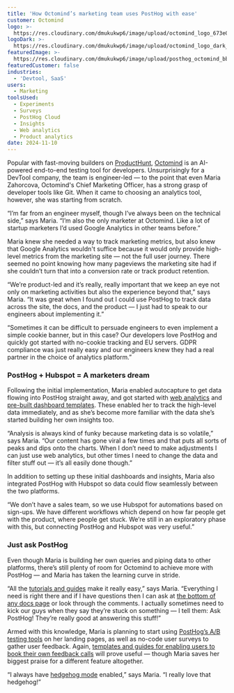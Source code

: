 ```yaml
---
title: 'How Octomind’s marketing team uses PostHog with ease'
customer: Octomind
logo: >-
  https://res.cloudinary.com/dmukukwp6/image/upload/octomind_logo_673e0ed777.png
logoDark: >-
  https://res.cloudinary.com/dmukukwp6/image/upload/octomind_logo_dark_a89deeee90.png
featuredImage: >-
  https://res.cloudinary.com/dmukukwp6/image/upload/posthog_octomind_bb047603a6.jpg
featuredCustomer: false
industries:
  - 'Devtool, SaaS'
users:
  - Marketing
toolsUsed:
  - Experiments
  - Surveys
  - PostHog Cloud
  - Insights
  - Web analytics
  - Product analytics
date: 2024-11-10
---
```


Popular with fast-moving builders on [ProductHunt](https://www.producthunt.com/products/octomind), [Octomind](https://www.octomind.dev/) is an AI-powered end-to-end testing tool for developers. Unsurprisingly for a DevTool company, the team is engineer-led — to the point that even Maria Zahorcova, Octomind's Chief Marketing Officer, has a strong grasp of developer tools like Git. When it came to choosing an analytics tool, however, she was starting from scratch.

“I’m far from an engineer myself, though I’ve always been on the technical side,” says Maria. “I’m also the only marketer at Octomind. Like a lot of startup marketers I’d used Google Analytics in other teams before.”

Maria knew she needed a way to track marketing metrics, but also knew that Google Analytics wouldn't suffice because it would only provide high-level metrics from the marketing site — not the full user journey. There seemed no point knowing how many pageviews the marketing site had if she couldn’t turn that into a conversion rate or track product retention.

“We’re product-led and it’s really, really important that we keep an eye not only on marketing activities but also the experience beyond that,” says Maria. “It was great when I found out I could use PostHog to track data across the site, the docs, and the product — I just had to speak to our engineers about implementing it.”

“Sometimes it can be difficult to persuade engineers to even implement a simple cookie banner, but in this case? Our developers love PostHog and quickly got started with no-cookie tracking and EU servers. GDPR compliance was just really easy and our engineers knew they had a real partner in the choice of analytics platform.”

### PostHog + Hubspot = A marketers dream
Following the initial implementation, Maria enabled autocapture to get data flowing into PostHog straight away, and got started with [web analytics](/web-analytics) and [pre-built dashboard templates](/templates). These enabled her to track the high-level data immediately, and as she’s become more familiar with the data she’s started building her own insights too. 

<BorderWrapper>
<Quote
    imageSource="/images/customers/maria_octomind.jpg"
    size="md"
    name="Maria Zahorcova"
    title="Chief Marketing Officer, Octomind"
    quote={`“PostHog helped us understand our users and that we have a lot more global impact than we thought. We have a lot more users in the US than we expected, for example. This is something every marketer needs to understand: who are your users and where are they coming from?”`}
/>
</BorderWrapper>

“Analysis is always kind of funky because marketing data is so volatile,” says Maria. “Our content has gone viral a few times and that puts all sorts of peaks and dips onto the charts. When I don’t need to make adjustments I can just use web analytics, but other times I need to change the data and filter stuff out — it’s all easily done though.”

In addition to setting up these initial dashboards and insights, Maria also integrated PostHog with Hubspot so data could flow seamlessly between the two platforms.  

“We don’t have a sales team, so we use Hubspot for automations based on sign-ups. We have different workflows which depend on how far people get with the product, where people get stuck. We’re still in an exploratory phase with this, but connecting PostHog and Hubspot was very useful.”

### Just ask PostHog
Even though Maria is building her own queries and piping data to other platforms, there’s still plenty of room for Octomind to achieve more with PostHog — and Maria has taken the learning curve in stride. 

<BorderWrapper>
<Quote
    imageSource="/images/customers/maria_octomind.jpg"
    size="md"
    name="Maria Zahorcova"
    title="Chief Marketing Officer, Octomind"
    quote={`“We're trying to experiment and find who the best audience is for us. To do that, we need to know who is using the platform, how they're behaving”`}
/>
</BorderWrapper>

“All the [tutorials and guides](/docs/product-analytics/tutorials) make it really easy,” says Maria. “Everything I need is right there and if I have questions then I can ask at [the bottom of any docs page](https://posthog.com/docs/product-analytics/trends/overview) or look through the comments. I actually sometimes need to kick our guys when they say they’re stuck on something — I tell them: Ask PostHog! They’re really good at answering this stuff!”

Armed with this knowledge, Maria is planning to start using [PostHog’s A/B testing tools](https://posthog.com/docs/experiments) on her landing pages, as well as no-code user surveys to gather user feedback. Again, [templates and guides for enabling users to book their own feedback calls](/templates/user-interview) will prove useful — though Maria saves her biggest praise for a different feature altogether. 

“I always have [hedgehog mode](/blog/rome-hackathon#hedgehog-mode) enabled,” says Maria. “I really love that hedgehog!”
